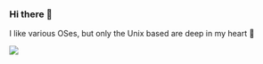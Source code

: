 ### Hi there 🌸

I like various OSes, but only the Unix based are deep in my heart 🩷

<img src="https://github-readme-stats.vercel.app/api/top-langs?username=MrSigma123&theme=tokyonight">

<!--
**MrSigma123/MrSigma123** is a ✨ _special_ ✨ repository because its `README.md` (this file) appears on your GitHub profile.

Here are some ideas to get you started:

- 🔭 I’m currently working on ...
- 🌱 I’m currently learning ...
- 👯 I’m looking to collaborate on ...
- 🤔 I’m looking for help with ...
- 💬 Ask me about ...
- 📫 How to reach me: ...
- 😄 Pronouns: ...
- ⚡ Fun fact: ...
-->
